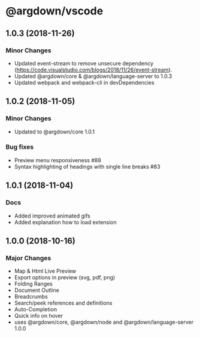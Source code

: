 # @argdown/vscode

## 1.0.3 (2018-11-26)

### Minor Changes

* Updated event-stream to remove unsecure dependency (https://code.visualstudio.com/blogs/2018/11/26/event-stream).
* Updated @argdown/core & @argdown/language-server to 1.0.3
* Updated webpack and webpack-cli in devDependencies

## 1.0.2 (2018-11-05)

### Minor Changes

* Updated to @argdown/core 1.0.1

### Bug fixes

* Preview menu responsiveness #88
* Syntax highlighting of headings with single line breaks #83

## 1.0.1 (2018-11-04)

### Docs

* Added improved animated gifs
* Added explanation how to load extension

## 1.0.0 (2018-10-16)

### Major Changes

* Map & Html Live Preview
* Export options in preview (svg, pdf, png)
* Folding Ranges
* Document Outline
* Breadcrumbs
* Search/peek references and definitions
* Auto-Completion
* Quick info on hover
* uses @argdown/core, @argdown/node and @argdown/language-server 1.0.0